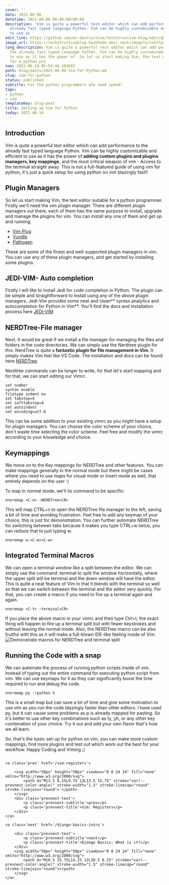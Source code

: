 ```yaml
---
cover: ''
date: 2021-06-06
datetime: 2021-06-06 00:00:00+00:00
description: 'Vim is quite a powerful text editor which can add performance to the
  already fast typed language Python. Vim can be highly customizable and efficient
  to use as '
edit_link: https://github.com/mr-destructive/techstructive-blog/edit/gh-pages/blog/posts/2021-06-06-Vim-for-Python.md
image_url: https://techstructiveblog.hashnode.dev/_next/image?url=https%3A%2F%2Fcdn.hashnode.com%2Fres%2Fhashnode%2Fimage%2Fupload%2Fv1623332093524%2Fdvd_SENBt.png%3Fw%3D1600%26h%3D840%26fit%3Dcrop%26crop%3Dentropy%26auto%3Dcompress%2Cformat%26format%3Dwebp&w=1920&q=75
long_description: Vim is quite a powerful text editor which can add performance to
  the already fast typed language Python. Vim can be highly customizable and efficient
  to use as it has the power of  So let us start making Vim, the text editor suitable
  for a python pro
now: 2022-06-14 05:54:44.183687
path: blog/posts/2021-06-06-Vim-for-Python.md
slug: vim-for-python
status: published
subtitle: For the python programmers who need speed!
tags:
- python
- vim
templateKey: blog-post
title: Setting up Vim for Python
today: 2022-06-14
---
```


## Introduction
Vim is quite a powerful text editor which can add performance to the already fast typed language Python. Vim can be highly customizable and efficient to use as it has the power of **adding custom plugins and plugins managers, key mappings**, and the most critical weapon of vim - Access to the terminal straight away.
This is not a full-featured guide of using vim for python, it's just a quick setup for using python on vim blazingly fast!!

## Plugin Managers
So let us start making Vim, the text editor suitable for a python programmer. Firstly we'll need the vim plugin manager. There are different plugin managers out there, each of them has the same purpose to install, upgrade and manage the plugins for vim. You can install any one of them and get up and running.

-  [Vim Plug](https://www.vim.org/scripts/script.php?script_id=4828) 
-  [Vundle](https://github.com/VundleVim/Vundle.vim) 
-  [Pathogen](https://github.com/tpope/vim-pathogen) 

These are some of the finest and well-supported plugin managers in vim. You can use any of these plugin managers, and get started by installing some plugins.

## JEDI-VIM- Auto completion 
Firstly I will like to install Jedi for code completion in Python. The plugin can be simple and straightforward to install using any of the above plugin managers. Jedi-Vim provides some neat and clean** syntax analytics and autocompletion for Python in Vim**. You'll find the docs and installation process here  [JEDI-VIM ](https://github.com/davidhalter/jedi-vim) 

## NERDTree-File manager
Next, It would be great if we install a file manager for managing the files and folders in the code directories. We can simply use the Nerdtree plugin for this. NerdTree is quite a **fantastic plugin for file management in Vim**. It simply makes Vim feel like VS Code. The installation and docs can be found here  [NERDTree](https://github.com/preservim/nerdtree).

Nerdtree commands can be longer to write, for that let's start mapping and for that, we can start editing our Vimrc. 

```vim
set number
syntax enable
filetype indent on
set tabstop=4
set softtabstop=4
set autoindent 
set encoding=utf-8
``` 
This can be some addition to your existing vimrc as you might have a setup for plugin managers. You can choose the color scheme of your choice, don't waste time selecting the color scheme. Feel free and modify the vimrc according to your knowledge and choice. 

## Keymappings
We move on to the Key mappings for NERDTree and other features. You can make mappings generally in the normal mode but there might be cases where you need to use maps for visual mode or insert mode as well, that entirely depends on the user :)

To map in normal mode, we'll its command to be specific:


```vim
nnoremap <C-n> :NERDTree<CR>
``` 

This will map CTRL+n to open the NERDTree file manager to the left, saving a bit of time and avoiding frustration. Feel free to add any keymap of your choice, this is just for demonstration. 
You can further automate NERDTree for switching between tabs because it makes you type CTRL+w twice, you can reduce that to just typing w.

```vim
nnoremap w:<C-w><C-w>
``` 

## Integrated Terminal Macros
We can open a terminal window like a split between the editor. We can simply use the command :terminal to split the window horizontally, where the upper split will be terminal and the down window will have the editor. This is quite a neat feature of Vim in that it blends with the terminal so well so that we can switch between the terminal and the editor very quickly. For that, you can create a macro if you need to fire up a terminal again and again.
```vim
nnoremap <C-t> :terminal<CR>
```
If you place the above macro in your vimrc and then type Ctrl+t, the exact thing will happen to fire up a terminal split but with fewer keystrokes and without leaving the normal mode. 
Also, the NERDTree macro can be also fruitful with this as it will make a full-blown IDE-like feeling inside of Vim.
![Demonstrate macros for NERDTree and terminal split](https://s6.gifyu.com/images/screenrecording.gif)

## Running the Code with a snap

We can automate the process of running python scripts inside of vim. Instead of typing out the entire command for executing python script from vim. We can use keymaps for it as they can significantly boost the time required to run and debug the code. 


```vim
nnoremap py :!python %
``` 

This is a small map but can save a lot of time and give some motivation to use vim as you run the code blazingly faster than other editors. I have used py, but it can cause some problems as p is already mapped for pasting. So it's better to use other key combinations such as ty, yh, or any other key combination of your choice. Try it out and add your own flavor that's how we all learn.

So, that's the basic set-up for python on vim, you can make more custom mappings, find more plugins and test out which work out the best for your workflow. Happy Coding and Viming ;)
<div class='prevnext'>
    <style type='text/css'>
    :root {
      --prevnext-color-text: #eefbfe;
      --prevnext-color-angle: #ff6600;
      --prevnext-subtitle-brightness: 3;
    }
    [data-theme="light"] {
      --prevnext-color-text: #1f2022;
      --prevnext-color-angle: #ffeb00;
      --prevnext-subtitle-brightness: 3;
    }
    [data-theme="dark"] {
      --prevnext-color-text: #eefbfe;
      --prevnext-color-angle: #ff6600;
      --prevnext-subtitle-brightness: 3;
    }
    .prevnext {
      display: flex;
      flex-direction: row;
      justify-content: space-around;
      align-items: flex-start;
    }
    .prevnext a {
      display: flex;
      align-items: center;
      width: 100%;
      text-decoration: none;
    }
    a.next {
      justify-content: flex-end;
    }
    .prevnext a:hover {
      background: #00000006;
    }
    .prevnext-subtitle {
      color: var(--prevnext-color-text);
      filter: brightness(var(--prevnext-subtitle-brightness));
      font-size: .8rem;
    }
    .prevnext-title {
      color: var(--prevnext-color-text);
      font-size: 1rem;
    }
    .prevnext-text {
      max-width: 30vw;
    }
    </style>
    
    <a class='prev' href='/vim-registers'>
    
        <svg width="50px" height="50px" viewbox="0 0 24 24" fill="none" xmlns="http://www.w3.org/2000/svg">
            <path d="M13.5 8.25L9.75 12L13.5 15.75" stroke="var(--prevnext-color-angle)" stroke-width="1.5" stroke-linecap="round" stroke-linejoin="round"> </path>
        </svg>
        <div class='prevnext-text'>
            <p class='prevnext-subtitle'>prev</p>
            <p class='prevnext-title'>Vim: Registers</p>
        </div>
    </a>
    
    <a class='next' href='/django-basics-intro'>
    
        <div class='prevnext-text'>
            <p class='prevnext-subtitle'>next</p>
            <p class='prevnext-title'>Django Basics: What is it?</p>
        </div>
        <svg width="50px" height="50px" viewbox="0 0 24 24" fill="none" xmlns="http://www.w3.org/2000/svg">
            <path d="M10.5 15.75L14.25 12L10.5 8.25" stroke="var(--prevnext-color-angle)" stroke-width="1.5" stroke-linecap="round" stroke-linejoin="round"></path>
        </svg>
    </a>
  </div>